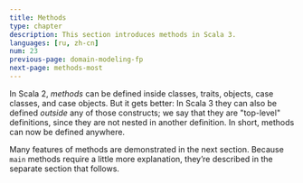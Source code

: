 ```yaml
---
title: Methods
type: chapter
description: This section introduces methods in Scala 3.
languages: [ru, zh-cn]
num: 23
previous-page: domain-modeling-fp
next-page: methods-most
---
```



In Scala 2, _methods_ can be defined inside classes, traits, objects, case classes, and case objects.
But it gets better: In Scala 3 they can also be defined _outside_ any of those constructs; we say that they are "top-level" definitions, since they are not nested in another definition.
In short, methods can now be defined anywhere.

Many features of methods are demonstrated in the next section.
Because `main` methods require a little more explanation, they’re described in the separate section that follows.



